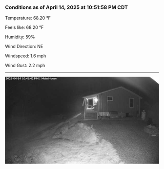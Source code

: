 ### Conditions as of April 14, 2025 at 10:51:58 PM CDT 

Temperature: 68.20 &deg;F

Feels like: 68.20 &deg;F

Humidity: 59%

Wind Direction: NE

Windspeed: 1.6 mph

Wind Gust: 2.2 mph

---

<img src="./images/latest.jpeg"/>

